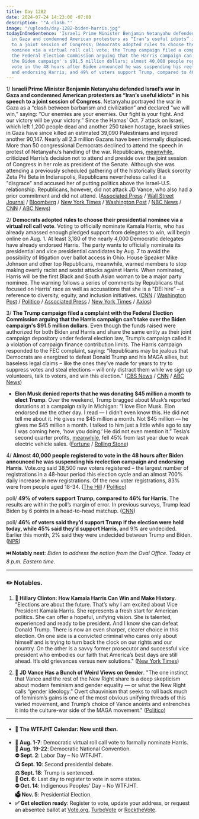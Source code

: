 ```yaml
---
title: Day 1282
date: 2024-07-24 14:23:00 -07:00
description: '"A clash."'
image: "/uploads/day-1282-biden-harris.jpg"
todayInOneSentence: 'Israeli Prime Minister Benjamin Netanyahu defended Israel’s war
  in Gaza and condemned American protesters as “Iran’s useful idiots” in his speech
  to a joint session of Congress; Democrats adopted rules to choose their presidential
  nominee via a virtual roll call vote; the Trump campaign filed a complaint with
  the Federal Election Commission arguing that the Harris campaign can’t take over
  the Biden campaign''s $91.5 million dollars; almost 40,000 people registered to
  vote in the 48 hours after Biden announced he was suspending his reelection campaign
  and endorsing Harris; and 49% of voters support Trump, compared to 46% for Harris. '
---
```


1/ **Israeli Prime Minister Benjamin Netanyahu defended Israel’s war in Gaza and condemned American protesters as “Iran’s useful idiots” in his speech to a joint session of Congress**. Netanyahu portrayed the war in Gaza as a “clash between barbarism and civilization” and declared “we will win,” saying: “Our enemies are your enemies. Our fight is your fight. And our victory will be your victory.” Since the Hamas’ Oct. 7 attack on Israel, which left 1,200 people dead and another 250 taken hostage, Israeli strikes in Gaza have since killed an estimated 39,090 Palestinians and injured another 90,147. Nearly all 2.3 million Gazans have been internally displaced. More than 50 congressional Democrats declined to attend the speech in protest of Netanyahu’s handling of the war. Republicans, [meanwhile](https://www.politico.com/live-updates/2024/07/24/congress/republicans-blast-harris-for-skipping-bibi-00170886), criticized Harris’s decision not to attend and preside over the joint session of Congress in her role as president of the Senate. Although she was attending a previously scheduled gathering of the historically Black sorority Zeta Phi Beta in Indianapolis, Republicans nevertheless called it a "disgrace" and accused her of putting politics above the Israel-U.S. relationship. Republicans, however, did not attack JD Vance, who also had a prior commitment and did not attend. ([Associated Press](https://apnews.com/article/netanyahu-congress-gaza-hamas-israel-6ea5daf3cd1988b0ad6e874bd450f9bf) / [Wall Street Journal](https://www.wsj.com/world/middle-east/israels-netanyahu-confronts-altered-political-landscape-in-u-s-65a118a9?mod=hp_lead_pos9) / [Bloomberg](https://www.bloomberg.com/news/articles/2024-07-24/netanyahu-tells-congress-us-and-israel-must-stand-together?sref=MIBMEEoj) / [New York Times](https://www.nytimes.com/live/2024/07/24/world/israel-gaza-war-hamas-netanyahu) / [Washington Post](https://www.washingtonpost.com/politics/2024/07/24/netanyahu-speech-congress-live-updates/) / [NBC News](https://www.nbcnews.com/politics/2024-election/live-blog/election-2024-live-updates-rcna163039) / [CNN](https://www.cnn.com/politics/live-news/netanyahu-speech-congress-07-24-24/index.html) / [ABC News](https://abcnews.go.com/Politics/netanyahu-speaks-congress-amid-political-tensions-us-israel-war-gaza/story?id=112227122))

2/ **Democrats adopted rules to choose their presidential nominee via a virtual roll call vote**. Voting to officially nominate Kamala Harris, who has already amassed enough pledged support from delegates to win, will begin online on Aug. 1. At least 3,180 of the nearly 4,000 Democratic delegates have already endorsed Harris. The party wants to officially nominate its presidential and vice presidential candidates by Aug. 7 to avoid the possibility of litigation over ballot access in Ohio. House Speaker Mike Johnson and other top Republicans, meanwhile, warned members to stop making overtly racist and sexist attacks against Harris. When nominated, Harris will be the first Black and South Asian woman to be a major party nominee. The warning follows a series of comments by Republicans that focused on Harris’ race as well as accusations that she is a "DEI hire” – a reference to diversity, equity, and inclusion initiatives. ([CNN](https://www.cnn.com/politics/live-news/biden-speech-harris-trump-election-07-24-24#h_d959bd653801fc89d0f7a51bc98418b1) / [Washington Post](https://www.washingtonpost.com/elections/2024/07/24/biden-speech-2024-election-campaign-updates/#link-535LSA6OJJCFFDRHWIHMYKMRMM) / [Politico](https://www.politico.com/news/2024/07/23/gop-race-comments-harris-00170735?is_magic_link=true&template_id=OTJIR2CRKUD6&template_variant_id=OTVPXN5JGTYRX) / [Associated Press](https://apnews.com/article/trump-harris-attacks-johnson-hudson-76f8e90d24004e49449087787ac031a5) / [New York Times](https://www.nytimes.com/2024/07/24/us/politics/democrat-nominee-date-kamala-harris.html?smid=url-share) / [Axios](https://www.axios.com/2024/07/24/republicans-pushback-dei-attacks-harris))

3/ **The Trump campaign filed a complaint with the Federal Election Commission arguing that the Harris campaign can’t take over the Biden campaign's $91.5 million dollars**. Even though the funds raised were authorized for both Biden and Harris and share the same entity as their joint campaign depository under federal election law, Trump’s campaign called it a violation of campaign finance contribution limits. The Harris campaign responded to the FEC complaint, saying: “Republicans may be jealous that Democrats are energized to defeat Donald Trump and his MAGA allies, but baseless legal claims – like the ones they’ve made for years to try to suppress votes and steal elections – will only distract them while we sign up volunteers, talk to voters, and win this election.” ([CBS News](https://www.cbsnews.com/news/trump-campaign-complaint-fec-prevent-biden-funds-transfer-harris/) / [CNN](https://www.cnn.com/2024/07/23/politics/trump-campaign-fec-complaint-block-biden-harris-funds/index.html) / [ABC News](https://abcnews.go.com/Politics/trump-campaign-fec-block-harris-accessing-bidens-campaign/story?id=112226408))

* **Elon Musk denied reports that he was donating $45 million a month to elect Trump**. Over the weekend, Trump bragged about Musk’s reported donations at a campaign rally in Michigan: “I love Elon Musk. Elon endorsed me the other day. I read — I didn’t even know this. He did not tell me about it. He gives me $45 million a month. Not $45 million — he gives me $45 million a month. I talked to him just a little while ago to say I was coming here, ‘how you doing.’ He did not even mention it.” Tesla’s second quarter profits, [meanwhile](https://www.semafor.com/article/07/24/2024/teslas-profits-dropped-for-second-time-this-year), fell 45% from last year due to weak electric vehicle sales. ([Fortune](https://fortune.com/2024/07/23/elon-musk-backs-down-from-45-million-a-month-pledge-to-trump-says-he-doesnt-subscribe-to-cult-of-personality/) / [Rolling Stone](https://www.rollingstone.com/politics/politics-news/elon-musk-45-million-trump-never-pledged-donate-1235066489/))

4/ **Almost 40,000 people registered to vote in the 48 hours after Biden announced he was suspending his reelection campaign and endorsing Harris**. Vote.org said 38,500 new voters registered – the largest number of registrations in a 48-hour period this election cycle and an almost 700% daily increase in new registrations. Of the new voter registrations, 83% were from people aged 18-34. ([The Hill](https://thehill.com/homenews/campaign/4790269-harris-voter-registration/) / [Politico](https://www.politico.com/newsletters/playbook/2024/07/24/the-2-big-questions-harris-must-answer-00170822?nname=playbook&nid=0000014f-1646-d88f-a1cf-5f46b7bd0000&nrid=0000014e-f0ed-dd93-ad7f-f8edad790000&nlid=630318))

poll/ **49% of voters support Trump, compared to 46% for Harris**. The results are within the poll’s margin of error. In previous surveys, Trump lead Biden by 6 points in a head-to-head matchup. ([CNN](https://www.cnn.com/2024/07/24/politics/cnn-poll-kamala-harris-donald-trump/index.html))

poll/ **46% of voters said they’d support Trump if the election were held today, while 45% said they’d support Harris**, and 9% are undecided. Earlier this month, 2% said they were undecided between Trump and Biden. ([NPR](https://www.npr.org/2024/07/23/nx-s1-5048890/elections-poll-biden-harris-trump))

**⏭️ Notably next**: *Biden to address the nation from the Oval Office. Today at 8 p.m. Eastern time*. 

---

### ✏️ Notables.

1. **🥥 Hillary Clinton: How Kamala Harris Can Win and Make History**. "Elections are about the future. That’s why I am excited about Vice President Kamala Harris. She represents a fresh start for American politics. She can offer a hopeful, unifying vision. She is talented, experienced and ready to be president. And I know she can defeat Donald Trump. There is now an even sharper, clearer choice in this election. On one side is a convicted criminal who cares only about himself and is trying to turn back the clock on our rights and our country. On the other is a savvy former prosecutor and successful vice president who embodies our faith that America’s best days are still ahead. It’s old grievances versus new solutions." ([New York Times](https://www.nytimes.com/2024/07/23/opinion/kamala-harris-donald-trump.html))

2. **🤔 JD Vance Has a Bunch of Weird Views on Gender**. "The one instinct that Vance and the rest of the New Right share is a deep skepticism about modern feminism and gender equality — or what the New Right calls “gender ideology.” Overt chauvinism that seeks to roll back much of feminism’s gains is one of the most obvious unifying threads of this varied movement, and Trump’s choice of Vance anoints and entrenches it into the culture-war side of the MAGA movement." ([Politico](https://www.politico.com/news/magazine/2024/07/24/jd-vance-gender-views-00170673))

---

* #### 📅 The WTFJHT Calendar: Now until *then*. 
* **🫏 Aug. 1-7**: Democratic virtual roll call vote to formally nominate Harris. \
**🫏 Aug. 19-22**: Democratic National Convention.\
**⛔️ Sept. 2**: Labor Day – No WTFJHT. \
**📺 Sept. 10**: Second presidential debate.\
**⚖️ Sept. 18**: Trump is sentenced.\
**📆 Oct. 6**: Last day to register to vote in some states. \
**⛔️ Oct. 14**: Indigenous Peoples’ Day – No WTFJHT. \
**🗳️ Nov. 5**: Presidential Election.
* **✅ Get election ready**: Register to vote, update your address, or request an absentee ballot at [Vote.org](https://www.vote.org/), [TurboVote](https://turbovote.org/) or [RocktheVote](https://www.rockthevote.org/).



